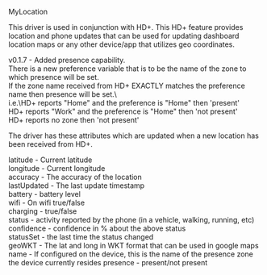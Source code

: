 MyLocation

This driver is used in conjunction with HD+. This HD+ feature provides location and phone updates that can be used for updating dashboard location maps or any other device/app that utilizes geo coordinates.

v0.1.7 - Added presence capability.\
   There is a new preference variable that is to be the name of the zone to which presence will be set.\
   If the zone name received from HD+ EXACTLY matches the preference name then presence will be set.\  
   i.e.\HD+ reports "Home" and the preference is "Home" then 'present'\
        HD+ reports "Work" and the preference is "Home" then 'not present'\
        HD+ reports no zone then 'not present'

The driver has these attributes which are updated when a new location has been received from HD+.

latitude - Current latitude\
longitude - Current longitude\
accuracy - The accuracy of the location\
lastUpdated - The last update timestamp\
battery - battery level\
wifi - On wifi true/false\
charging - true/false\
status - activity reported by the phone (in a vehicle, walking, running, etc)\
confidence - confidence in % about the above status\
statusSet - the last time the status changed\
geoWKT - The lat and long in WKT format that can be used in google maps\
name - If configured on the device, this is the name of the presence zone the device currently resides
presence - present/not present
